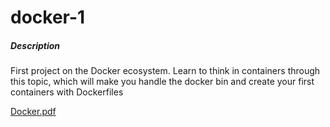 # docker-1

##### Description

First project on the Docker ecosystem. Learn to think in containers through this topic, which will make you handle the docker bin and create your first containers with Dockerfiles


[Docker.pdf](./docker.en.pdf)
